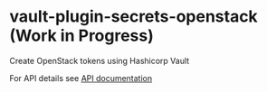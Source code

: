 # vault-plugin-secrets-openstack (Work in Progress)
Create OpenStack tokens using Hashicorp Vault

For API details see [API documentation](doc/API.md)
